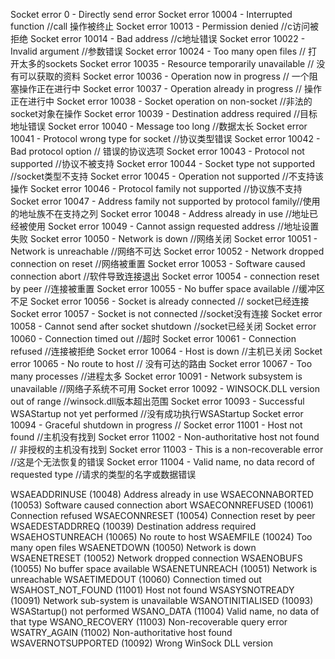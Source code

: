 Socket error 0 - Directly send error
Socket error 10004 - Interrupted function  //call 操作被终止
Socket error 10013 - Permission denied  //c访问被拒绝
Socket error 10014 - Bad address   //c地址错误
Socket error 10022 - Invalid argument   //参数错误
Socket error 10024 - Too many open files  // 打开太多的sockets
Socket error 10035 - Resource temporarily unavailable // 没有可以获取的资料
Socket error 10036 - Operation now in progress   // 一个阻塞操作正在进行中
Socket error 10037 - Operation already in progress  // 操作正在进行中
Socket error 10038 - Socket operation on non-socket //非法的socket对象在操作
Socket error 10039 - Destination address required   //目标地址错误
Socket error 10040 - Message too long            //数据太长
Socket error 10041 - Protocol wrong type for socket //协议类型错误
Socket error 10042 - Bad protocol option      // 错误的协议选项
Socket error 10043 - Protocol not supported   //协议不被支持
Socket error 10044 - Socket type not supported //socket类型不支持
Socket error 10045 - Operation not supported   //不支持该操作
Socket error 10046 - Protocol family not supported  //协议族不支持
Socket error 10047 - Address family not supported by protocol family//使用的地址族不在支持之列
Socket error 10048 - Address already in use   //地址已经被使用
Socket error 10049 - Cannot assign requested address  //地址设置失败
Socket error 10050 - Network is down    //网络关闭
Socket error 10051 - Network is unreachable //网络不可达
Socket error 10052 - Network dropped connection on reset  //网络被重置
Socket error 10053 - Software caused connection abort  //软件导致连接退出
Socket error 10054 - connection reset by peer   //连接被重置
Socket error 10055 - No buffer space available   //缓冲区不足
Socket error 10056 - Socket is already connected  // socket已经连接
Socket error 10057 - Socket is not connected    //socket没有连接
Socket error 10058 - Cannot send after socket shutdown  //socket已经关闭
Socket error 10060 - Connection timed out   //超时
Socket error 10061 - Connection refused     //连接被拒绝
Socket error 10064 - Host is down    //主机已关闭
Socket error 10065 - No route to host  // 没有可达的路由
Socket error 10067 - Too many processes  //进程太多
Socket error 10091 - Network subsystem is unavailable  //网络子系统不可用
Socket error 10092 - WINSOCK.DLL version out of range //winsock.dll版本超出范围
Socket error 10093 - Successful WSAStartup not yet performed //没有成功执行WSAStartup
Socket error 10094 - Graceful shutdown in progress  //
Socket error 11001 - Host not found   //主机没有找到
Socket error 11002 - Non-authoritative host not found   // 非授权的主机没有找到
Socket error 11003 - This is a non-recoverable error  //这是个无法恢复的错误
Socket error 11004 - Valid name, no data record of requested type  //请求的类型的名字或数据错误

WSAEADDRINUSE (10048) Address already in use
WSAECONNABORTED (10053) Software caused connection abort
WSAECONNREFUSED (10061) Connection refused
WSAECONNRESET (10054) Connection reset by peer
WSAEDESTADDRREQ (10039) Destination address required
WSAEHOSTUNREACH (10065) No route to host
WSAEMFILE (10024) Too many open files
WSAENETDOWN (10050) Network is down
WSAENETRESET (10052) Network dropped connection
WSAENOBUFS (10055) No buffer space available
WSAENETUNREACH (10051) Network is unreachable
WSAETIMEDOUT (10060) Connection timed out
WSAHOST_NOT_FOUND (11001) Host not found
WSASYSNOTREADY (10091) Network sub-system is unavailable
WSANOTINITIALISED (10093) WSAStartup() not performed
WSANO_DATA (11004) Valid name, no data of that type
WSANO_RECOVERY (11003) Non-recoverable query error
WSATRY_AGAIN (11002) Non-authoritative host found
WSAVERNOTSUPPORTED (10092) Wrong WinSock DLL version 